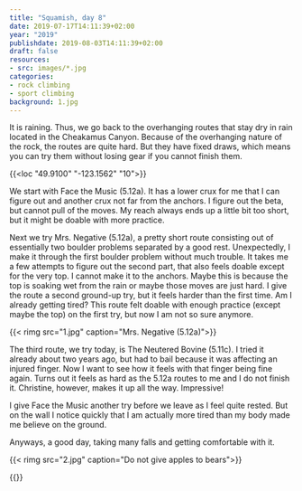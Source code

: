 ```yaml
---
title: "Squamish, day 8"
date: 2019-07-17T14:11:39+02:00
year: "2019"
publishdate: 2019-08-03T14:11:39+02:00
draft: false
resources:
- src: images/*.jpg
categories:
- rock climbing
- sport climbing
background: 1.jpg
---
```


It is raining. Thus, we go back to the overhanging routes that stay dry in rain
located in the Cheakamus Canyon. Because of the overhanging nature of the rock,
the routes are quite hard. But they have fixed draws, which means you can try
them without losing gear if you cannot finish them.

{{<loc "49.9100" "-123.1562" "10">}}

We start with Face the Music (5.12a). It has a lower crux for me that I can
figure out and another crux not far from the anchors. I figure out the beta, but
cannot pull of the moves. My reach always ends up a little bit too short, but it
might be doable with more practice.

Next we try Mrs. Negative (5.12a), a pretty short route consisting out of
essentially two boulder problems separated by a good rest. Unexpectedly, I make
it through the first boulder problem without much trouble. It takes me a few
attempts to figure out the second part, that also feels doable except for the
very top. I cannot make it to the anchors. Maybe this is because the top is
soaking wet from the rain or maybe those moves are just hard. I give the route
a second ground-up try, but it feels harder than the first time. Am
I already getting tired? This route felt doable with enough practice (except
maybe the top) on the first try, but now I am not so sure anymore.

{{< rimg src="1.jpg" caption="Mrs. Negative (5.12a)">}}

The third route, we try today, is The Neutered Bovine (5.11c). I tried it
already about two years ago, but had to bail because it was affecting an injured
finger. Now I want to see how it feels with that finger being fine again. Turns
out it feels as hard as the 5.12a routes to me and I do not finish it.
Christine, however, makes it up all the way. Impressive!

I give Face the Music another try before we leave as I feel quite rested. But
on the wall I notice quickly that I am actually more tired than my body made me
believe on the ground.

Anyways, a good day, taking many falls and getting comfortable with it.

{{< rimg src="2.jpg" caption="Do not give apples to bears">}}

{{<nextday>}}
